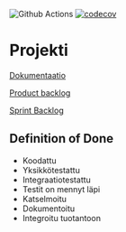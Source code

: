 ![Github Actions](https://github.com/HoolaBoola/ohtu-miniprojekti/workflows/Java%20CI%20with%20Gradle/badge.svg)
[![codecov](https://codecov.io/gh/HoolaBoola/ohtu-miniprojekti/branch/main/graph/badge.svg?token=OkQ6MbteWP)](https://codecov.io/gh/HoolaBoola/ohtu-miniprojekti)

# Projekti

[Dokumentaatio](https://docs.google.com/document/d/1qWiSJlG732LREPr8bS2mVURYB_NPm3fy9u_7AJ8n1g0/edit?usp=sharing)

[Product backlog](https://docs.google.com/spreadsheets/d/1UFZhNW9bPXnuyy8PhZKPM4rtDv5bZwuUcMMI8oJrBF4/edit#gid=701303499)

[Sprint Backlog](https://docs.google.com/spreadsheets/d/1UFZhNW9bPXnuyy8PhZKPM4rtDv5bZwuUcMMI8oJrBF4/edit#gid=0)

## Definition of Done

* Koodattu
* Yksikkötestattu
* Integraatiotestattu
* Testit on mennyt läpi
* Katselmoitu
* Dokumentoitu
* Integroitu tuotantoon



